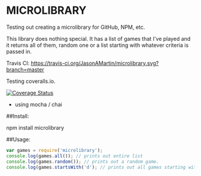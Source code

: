 # MICROLIBRARY

Testing out creating a microlibrary for GitHub, NPM, etc.

This library does nothing special. It has a list of games that I've played and it returns all of them, random one or a list starting with whatever criteria is passed in.

Travis CI: https://travis-ci.org/JasonAMartin/microlibrary.svg?branch=master

Testing coveralls.io.

[![Coverage Status](https://coveralls.io/repos/JasonAMartin/microlibrary/badge.svg?branch=master&service=github)](https://coveralls.io/github/JasonAMartin/microlibrary?branch=master)


- using mocha / chai

##Install:

npm install microlibrary

##Usage:

```javascript
var games = require('microlibrary');
console.log(games.all()); // prints out entire list
console.log(games.random()); // prints out a random game.
console.log(games.startsWith('d'); // prints out all games starting with d (not case sensitive)
```

